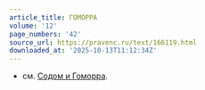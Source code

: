 ```yaml
---
article_title: ГОМОРРА
volume: '12'
page_numbers: '42'
source_url: https://pravenc.ru/text/166119.html
downloaded_at: '2025-10-13T11:12:34Z'
---
```


- см. [Содом и Гоморра](<https://pravenc.ru/text/Содом и Гоморра.html>).
